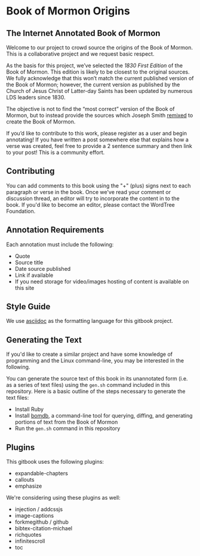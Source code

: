 # Book of Mormon Origins

## The Internet Annotated Book of Mormon

Welcome to our project to crowd source the origins of the Book of Mormon. This is a collaborative project and we request basic respect.

As the basis for this project, we’ve selected the *1830 First Edition* of the Book of Mormon. This edition is likely to be closest to the original sources. We fully acknowledge that this won’t match the current published version of the Book of Mormon; however, the current version as published by the Church of Jesus Christ of Latter-day Saints has been updated by numerous LDS leaders since 1830.

The objective is not to find the “most correct” version of the Book of Mormon, but to instead provide the sources which Joseph Smith [remixed](http://everythingisaremix.info/watch-the-series/) to create the Book of Mormon.

If you’d like to contribute to this work, please register as a user and begin annotating! If you have written a post somewhere else that explains how a verse was created, feel free to provide a 2 sentence summary and then link to your post! This is a community effort.

## Contributing

You can add comments to this book using the "+" (plus) signs next to each paragraph or verse in the book. Once we've read your comment or discussion thread, an editor will try to incorporate the content in to the book. If you'd like to become an editor, please contact the WordTree Foundation.

## Annotation Requirements

Each annotation must include the following:

* Quote
* Source title
* Date source published
* Link if available
* If you need storage for video/images hosting of content is available on this site

## Style Guide

We use [asciidoc](http://powerman.name/doc/asciidoc) as the formatting language for this gitbook project.

## Generating the Text

If you'd like to create a similar project and have some knowledge of programming and the Linux command-line, you may be interested in the following.

You can generate the source text of this book in its unannotated form (i.e. as a series of text files) using the `gen.sh` command included in this repository. Here is a basic outline of the steps necessary to generate the text files:

* Install Ruby
* Install [bomdb](https://github.com/wordtreefoundation/bomdb), a command-line tool for querying, diffing, and generating portions of text from the Book of Mormon
* Run the `gen.sh` command in this repository

## Plugins

This gitbook uses the following plugins:

* expandable-chapters
* callouts
* emphasize

We're considering using these plugins as well:

* injection / addcssjs
* image-captions
* forkmegithub / github
* bibtex-citation-michael
* richquotes
* infinitescroll
* toc
